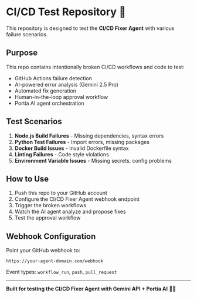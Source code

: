 # CI/CD Test Repository 🧪

This repository is designed to test the **CI/CD Fixer Agent** with various failure scenarios.

## Purpose

This repo contains intentionally broken CI/CD workflows and code to test:
- GitHub Actions failure detection
- AI-powered error analysis (Gemini 2.5 Pro)
- Automated fix generation
- Human-in-the-loop approval workflow
- Portia AI agent orchestration

## Test Scenarios

1. **Node.js Build Failures** - Missing dependencies, syntax errors
2. **Python Test Failures** - Import errors, missing packages
3. **Docker Build Issues** - Invalid Dockerfile syntax
4. **Linting Failures** - Code style violations
5. **Environment Variable Issues** - Missing secrets, config problems

## How to Use

1. Push this repo to your GitHub account
2. Configure the CI/CD Fixer Agent webhook endpoint
3. Trigger the broken workflows
4. Watch the AI agent analyze and propose fixes
5. Test the approval workflow

## Webhook Configuration

Point your GitHub webhook to:
```
https://your-agent-domain.com/webhook
```

Event types: `workflow_run`, `push`, `pull_request`

---

**Built for testing the CI/CD Fixer Agent with Gemini API + Portia AI** 🤖✨

